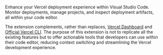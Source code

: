 Enhance your Vercel deployment experience within Visual Studio Code. Monitor deployments, manage projects, and inspect deployment artifacts, all within your code editor.

The extension complements, rather than replaces, [Vercel Dashboard](https://vercel.com) and [Official Vercel CLI](https://vercel.com/docs/cli). The purpose of this extension is not to replicate all the existing features but to offer actionable tools that developers can use within their code editor, reducing context switching and streamlining the Vercel development experience.
